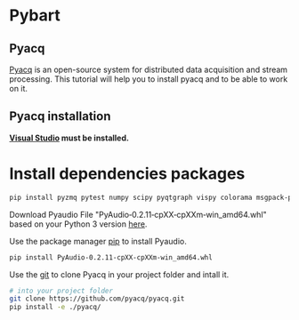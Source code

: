 # Pybart

## Pyacq

[Pyacq](https://github.com/pyacq/pyacq.git) is an open-source system for distributed data acquisition and stream processing.
This tutorial will help you to install pyacq and to be able to work on it.

## Pyacq installation


**[Visual Studio](https://visualstudio.microsoft.com/fr/downloads/) must be installed.**


# Install dependencies packages

```bash
pip install pyzmq pytest numpy scipy pyqtgraph vispy colorama msgpack-python blosc pyqt5
```

Download Pyaudio File "PyAudio‑0.2.11‑cpXX‑cpXXm‑win_amd64.whl" based on your Python 3 version [here](https://www.lfd.uci.edu/~gohlke/pythonlibs/#pyaudio).

Use the package manager [pip](https://pip.pypa.io/en/stable/) to install Pyaudio.

```bash
pip install PyAudio‑0.2.11‑cpXX‑cpXXm‑win_amd64.whl
```

Use the [git](https://git-scm.com/downloads/) to clone Pyacq in your project folder and intall it.

```bash
# into your project folder
git clone https://github.com/pyacq/pyacq.git
pip install -e ./pyacq/
```
